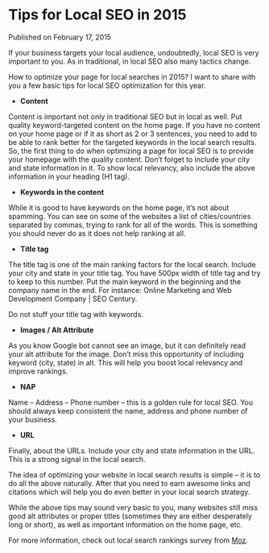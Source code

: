 # Tips for Local SEO in 2015

Published on February 17, 2015

If your business targets your local audience, undoubtedly, local SEO is very important to you. As in traditional, in local SEO also many tactics change.

How to optimize your page for local searches in 2015? I want to share with you a few basic tips for local SEO optimization for this year.

- **Content**

Content is important not only in traditional SEO but in local as well. Put quality keyword-targeted content on the home page. If you have no content on your home page or if it as short as 2 or 3 sentences, you need to add to be able to rank better for the targeted keywords in the local search results. So, the first thing to do when optimizing a page for local SEO is to provide your homepage with the quality content. Don’t forget to include your city and state information in it. To show local relevancy, also include the above information in your heading (H1 tag).

- **Keywords in the content**

While it is good to have keywords on the home page, it’s not about spamming. You can see on some of the websites a list of cities/countries separated by commas, trying to rank for all of the words. This is something you should never do as it does not help ranking at all.

- **Title tag**

The title tag is one of the main ranking factors for the local search. Include your city and state in your title tag. You have 500px width of title tag and try to keep to this number. Put the main keyword in the beginning and the company name in the end. For instance: Online Marketing and Web Development Company | SEO Century.

Do not stuff your title tag with keywords.

- **Images / Alt Attribute**

As you know Google bot cannot see an image, but it can definitely read your alt attribute for the image. Don’t miss this opportunity of including keyword (city, state) in alt. This will help you boost local relevancy and improve rankings.

- **NAP**

Name – Address – Phone number – this is a golden rule for local SEO. You should always keep consistent the name, address and phone number of your business.

- **URL**

Finally, about the URLs. Include your city and state information in the URL. This is a strong signal in the local search.

The idea of optimizing your website in local search results is simple – it is to do all the above naturally. After that you need to earn awesome links and citations which will help you do even better in your local search strategy.

While the above tips may sound very basic to you, many websites still miss good alt attributes or proper titles (sometimes they are either desperately long or short), as well as important information on the home page, etc.

For more information, check out local search rankings survey from [Moz](http://moz.com/blog/local-search-ranking-factors-2014).
	